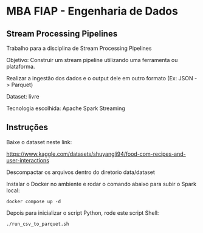 # MBA FIAP - Engenharia de Dados

## Stream Processing Pipelines

Trabalho para a disciplina de Stream Processing Pipelines

Objetivo: Construir um stream pipeline utilizando uma ferramenta ou plataforma.

Realizar a ingestão dos dados e o output dele em outro formato (Ex: JSON -> Parquet)

Dataset: livre

Tecnologia escolhida: Apache Spark Streaming

## Instruções

Baixe o dataset neste link:

https://www.kaggle.com/datasets/shuyangli94/food-com-recipes-and-user-interactions

Descompactar os arquivos dentro do diretorio data/dataset

Instalar o Docker no ambiente e rodar o comando abaixo para subir o Spark local:

```
docker compose up -d
```
Depois para inicializar o script Python, rode este script Shell:

```
./run_csv_to_parquet.sh
```

